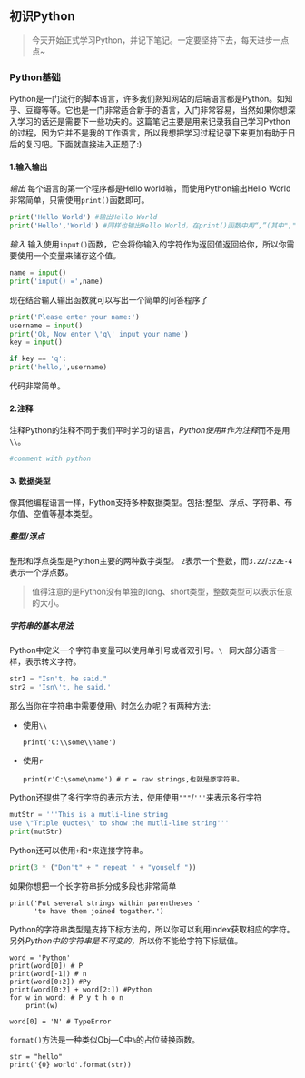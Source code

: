 ## 初识Python

> 今天开始正式学习Python，并记下笔记。一定要坚持下去，每天进步一点点~

### Python基础

Python是一门流行的脚本语言，许多我们熟知网站的后端语言都是Python。如知乎、豆瓣等等。它也是一门非常适合新手的语言，入门非常容易，当然如果你想深入学习的话还是需要下一些功夫的。这篇笔记主要是用来记录我自己学习Python的过程，因为它并不是我的工作语言，所以我想把学习过程记录下来更加有助于日后的复习吧。下面就直接进入正题了:)

#### 1.输入输出

*输出*
每个语言的第一个程序都是Hello world嘛，而使用Python输出Hello World非常简单，只需使用`print()`函数即可。
```Python
print('Hello World') #输出Hello World
print('Hello','World') #同样也输出Hello World，在print()函数中用“,”(其中","相当于一个空字符)可以连接两个字符串。
```
*输入*
输入使用`input()`函数，它会将你输入的字符作为返回值返回给你，所以你需要使用一个变量来储存这个值。
```Python
name = input()
print('input() =',name)
```

现在结合输入输出函数就可以写出一个简单的问答程序了

```python
print('Please enter your name:')
username = input()
print('Ok, Now enter \'q\' input your name')
key = input()

if key == 'q':
print('hello,',username)
```
代码非常简单。

#### 2.注释

注释Python的注释不同于我们平时学习的语言，*Python使用#作为注释*而不是用`\\`。
```Python
#comment with python
```

#### 3. 数据类型

像其他编程语言一样，Python支持多种数据类型。包括:整型、浮点、字符串、布尔值、空值等基本类型。

##### 整型/浮点

整形和浮点类型是Python主要的两种数字类型。
`2`表示一个整数，而`3.22`/`322E-4`表示一个浮点数。
> 值得注意的是Python没有单独的long、short类型，整数类型可以表示任意的大小。

##### 字符串的基本用法

Python中定义一个字符串变量可以使用单引号或者双引号。`\ ` 同大部分语言一样，表示转义字符。
```Python
str1 = "Isn't, he said."
str2 = 'Isn\'t, he said.'
```

那么当你在字符串中需要使用`\ `时怎么办呢？有两种方法:

* 使用`\\`
    ```
    print('C:\\some\\name')
    ```
* 使用`r`
    ```
    print(r'C:\some\name') # r = raw strings,也就是原字符串。
    ```


Python还提供了多行字符的表示方法，使用使用`"""`/`'''`来表示多行字符
```Python
mutStr = '''This is a mutli-line string
use \"Triple Quotes\" to show the mutli-line string'''
print(mutStr)
```

Python还可以使用`+`和`*`来连接字符串。
```Python
print(3 * ("Don't" + " repeat " + "youself "))
```

如果你想把一个长字符串拆分成多段也非常简单
```
print('Put several strings within parentheses '
      'to have them joined togather.')
```

Python的字符串类型是支持下标方法的，所以你可以利用index获取相应的字符。另外*Python中的字符串是不可变的*，所以你不能给字符下标赋值。
```
word = 'Python'
print(word[0]) # P
print(word[-1]) # n
print(word[0:2]) #Py
print(word[0:2] + word[2:]) #Python
for w in word: # P y t h o n
    print(w)

word[0] = 'N' # TypeError
```

`format()`方法是一种类似Obj—C中`%`的占位替换函数。
```
str = "hello"
print('{0} world'.format(str))
```





































